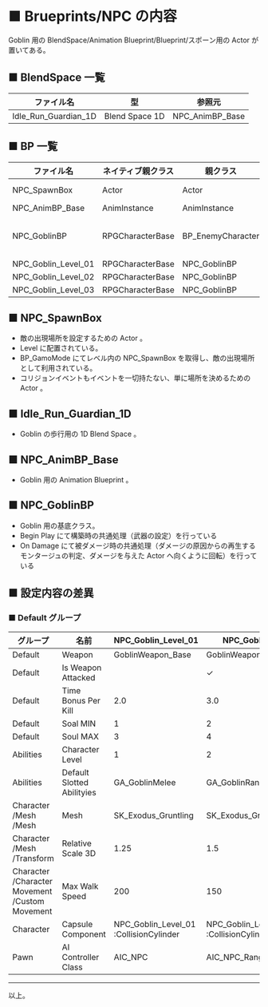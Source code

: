 # ■ Brueprints/NPC の内容
Goblin 用の BlendSpace/Animation Blueprint/Blueprint/スポーン用の Actor が置いてある。

## ■ BlendSpace 一覧

| ファイル名 | 型 | 参照元 |
| ----- | ----- | ----- |
| Idle_Run_Guardian_1D | Blend Space 1D | NPC_AnimBP_Base |

## ■ BP 一覧

| ファイル名 | ネイティブ親クラス | 親クラス | 参照元 |
| ----- | ----- | ----- | ----- |
| NPC_SpawnBox | Actor | Actor | BP_GameMode<br>ActionRGP_P |
| NPC_AnimBP_Base | AnimInstance | AnimInstance | NPC_GoblinBP |
| NPC_GoblinBP | RPGCharacterBase | BP_EnemyCharacter | BTService_RandomMoveSpeed<br>NPC_Goblin_Level_01<br>NPC_Goblin_Level_02<br>NPC_Goblin_Level_03 |
| NPC_Goblin_Level_01 | RPGCharacterBase | NPC_GoblinBP | WaveProgression |
| NPC_Goblin_Level_02 | RPGCharacterBase | NPC_GoblinBP | WaveProgression |
| NPC_Goblin_Level_03 | RPGCharacterBase | NPC_GoblinBP | WaveProgression |

## ■ NPC_SpawnBox
* 敵の出現場所を設定するための Actor 。
* Level に配置されている。
* BP_GamoMode にてレベル内の NPC_SpawnBox を取得し、敵の出現場所として利用されている。
* コリジョンイベントもイベントを一切持たない、単に場所を決めるための Actor 。

## ■ Idle_Run_Guardian_1D
* Goblin の歩行用の 1D Blend Space 。

## ■ NPC_AnimBP_Base
* Goblin 用の Animation Blueprint 。

## ■ NPC_GoblinBP
* Goblin 用の基底クラス。
* Begin Play にて構築時の共通処理（武器の設定）を行っている
* On Damage にて被ダメージ時の共通処理（ダメージの原因からの再生するモンタージュの判定、ダメージを与えた Actor へ向くように回転）を行っている

## ■ 設定内容の差異

### ■ Default グループ
| グループ | 名前 | NPC_Goblin_Level_01 | NPC_Goblin_Level_02 | NPC_Goblin_Level_03 |
| ----- | ----- | ----- | ----- | ----- |
| Default | Weapon | GoblinWeapon_Base | GoblinWeapon_Axe | GoblinWeapon_Torch |
| Default | Is Weapon Attacked |  | ✓ | ✓ |
| Default | Time Bonus Per Kill | 2.0 | 3.0 | 4.0 |
| Default | Soal MIN | 1 | 2 | 3 |
| Default | Soul MAX | 3 | 4 | 5 |
| Abilities | Character Level | 1 | 2 | 3 |
| Abilities | Default Slotted Abilityies | GA_GoblinMelee | GA_GoblinRange01 | GA_GoblinMelee |
| Character<br>/Mesh<br>/Mesh | Mesh | SK_Exodus_Gruntling | SK_Exodus_Gruntling_Guardian | SK_Exodus_Gruntling_Avalanche |
| Character<br>/Mesh<br>/Transform | Relative Scale 3D | 1.25 | 1.5 | 1.661105 |
| Character<br>/Character Movement<br>/Custom Movement | Max Walk Speed | 200 | 150 | 200 |
| Character | Capsule Component | NPC_Goblin_Level_01<br>:CollisionCylinder | NPC_Goblin_Level_02<br>:CollisionCylinder | NPC_Goblin_Level_03<br>:CollisionCylinder |
| Pawn | AI Controller Class | AIC_NPC | AIC_NPC_Range | AIC_NPC |

----
以上。
